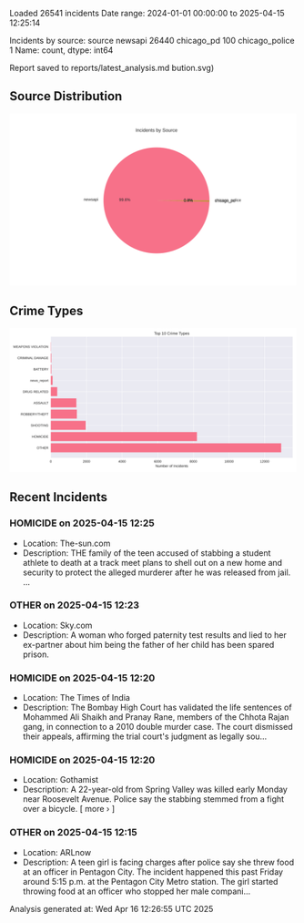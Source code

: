 
Loaded 26541 incidents
Date range: 2024-01-01 00:00:00 to 2025-04-15 12:25:14

Incidents by source:
source
newsapi           26440
chicago_pd          100
chicago_police        1
Name: count, dtype: int64

Report saved to reports/latest_analysis.md
bution.svg)

## Source Distribution
![Source Distribution](images/source_distribution.svg)

## Crime Types
![Crime Types](images/crime_types.svg)

## Recent Incidents

### HOMICIDE on 2025-04-15 12:25
- Location: The-sun.com
- Description: THE family of the teen accused of stabbing a student athlete to death at a track meet plans to shell out on a new home and security to protect the alleged murderer after he was released from jail. …


### OTHER on 2025-04-15 12:23
- Location: Sky.com
- Description: A woman who forged paternity test results and lied to her ex-partner about him being the father of her child has been spared prison.


### HOMICIDE on 2025-04-15 12:20
- Location: The Times of India
- Description: The Bombay High Court has validated the life sentences of Mohammed Ali Shaikh and Pranay Rane, members of the Chhota Rajan gang, in connection to a 2010 double murder case. The court dismissed their appeals, affirming the trial court's judgment as legally sou…


### HOMICIDE on 2025-04-15 12:20
- Location: Gothamist
- Description: A 22-year-old from Spring Valley was killed early Monday near Roosevelt Avenue. Police say the stabbing stemmed from a fight over a bicycle. [ more › ]


### OTHER on 2025-04-15 12:15
- Location: ARLnow
- Description: A teen girl is facing charges after police say she threw food at an officer in Pentagon City. The incident happened this past Friday around 5:15 p.m. at the Pentagon City Metro station. The girl started throwing food at an officer who stopped her male compani…

Analysis generated at: Wed Apr 16 12:26:55 UTC 2025
